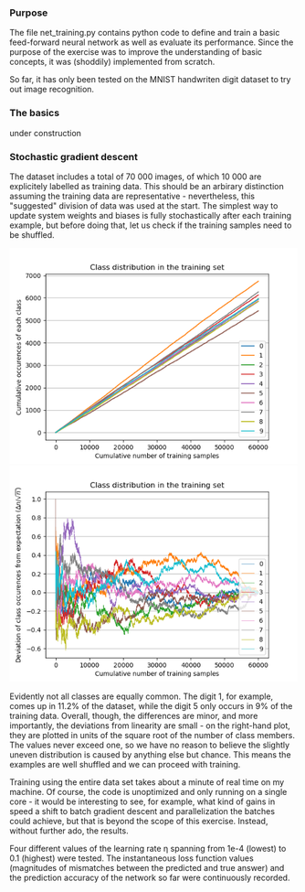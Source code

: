 ### Purpose

The file net_training.py contains python code to define and train a basic feed-forward neural network as well as evaluate its performance. Since the purpose of the exercise was to improve the understanding of basic concepts, it was (shoddily) implemented from scratch.

So far, it has only been tested on the MNIST handwriten digit dataset to try out image recognition.

### The basics

under construction

### Stochastic gradient descent

The dataset includes a total of 70 000 images, of which 10 000 are explicitely labelled as training data. This should be an arbirary distinction assuming the training data are representative - nevertheless, this "suggested" division of data was used at the start. The simplest way to update system weights and biases is fully stochastically after each training example, but before doing that, let us check if the training samples need to be shuffled.

![](https://github.com/timzuntar/numerical-utilities/blob/master/Neural_net/output/class_distribution.png?raw=true) ![](https://github.com/timzuntar/numerical-utilities/blob/master/Neural_net/output/class_distribution_scaled.png?raw=true)

Evidently not all classes are equally common. The digit 1, for example, comes up in 11.2% of the dataset, while the digit 5 only occurs in 9% of the training data. Overall, though, the differences are minor, and more importantly, the deviations from linearity are small - on the right-hand plot, they are plotted in units of the square root of the number of class members. The values never exceed one, so we have no reason to believe the slightly uneven distribution is caused by anything else but chance. This means the examples are well shuffled and we can proceed with training.

Training using the entire data set takes about a minute of real time on my machine. Of course, the code is unoptimized and only running on a single core - it would be interesting to see, for example, what kind of gains in speed a shift to batch gradient descent and parallelization the batches could achieve, but that is beyond the scope of this exercise. Instead, without further ado, the results.

Four different values of the learning rate η spanning from 1e-4 (lowest) to 0.1 (highest) were tested. The instantaneous loss function values (magnitudes of mismatches between the predicted and true answer) and the prediction accuracy of the network so far were continuously recorded.
